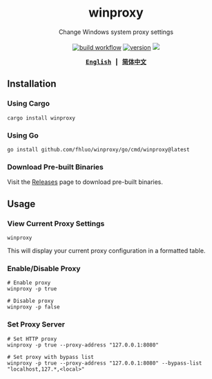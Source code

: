 <div align="center">

# winproxy

Change Windows system proxy settings
<br><br>
<a href="https://github.com/fhluo/winproxy/actions/workflows/build.yaml">
<img src="https://github.com/fhluo/winproxy/actions/workflows/build.yaml/badge.svg" alt="build workflow"></a>
<a href="https://crates.io/crates/winproxy">
<img src="https://img.shields.io/crates/v/winproxy" alt="version"></a>
<a href="https://pkg.go.dev/github.com/fhluo/winproxy/go">
<img src="https://img.shields.io/github/v/tag/fhluo/winproxy?filter=go%2F*&label=pkg"></a>

<samp>

**[English](README.md)** ┃ **[简体中文](README.zh-Hans.md)**

</samp>
</div>

## Installation

### Using Cargo

```shell
cargo install winproxy
```

### Using Go

```shell
go install github.com/fhluo/winproxy/go/cmd/winproxy@latest
```

### Download Pre-built Binaries

Visit the [Releases](https://github.com/fhluo/winproxy/releases) page to download pre-built binaries.

## Usage

### View Current Proxy Settings

```shell
winproxy
```

This will display your current proxy configuration in a formatted table.

### Enable/Disable Proxy

```shell
# Enable proxy
winproxy -p true

# Disable proxy
winproxy -p false
```

### Set Proxy Server

```shell
# Set HTTP proxy
winproxy -p true --proxy-address "127.0.0.1:8080"

# Set proxy with bypass list
winproxy -p true --proxy-address "127.0.0.1:8080" --bypass-list "localhost,127.*,<local>"
```
